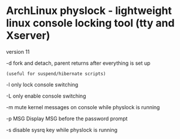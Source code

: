 # ArchLinux physlock - lightweight linux console locking tool (tty and Xserver)
version 11

-d	fork and detach, parent returns after everything is set up
	
	(useful for suspend/hibernate scripts)

-l	only lock console switching

-L	only enable console switching

-m	mute kernel messages on console while physlock is running

-p MSG	Display MSG before the password prompt

-s	disable sysrq key while physlock is running
